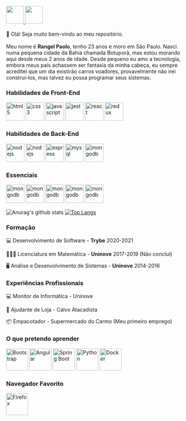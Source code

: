 <a href="https://github.com/rangel20" target="_blank">
  <img src="https://cdn.iconscout.com/icon/free/png-256/github-108-438008.png" width="48px" height="48px">
</a>
<a href="https://www.linkedin.com/in/rangelpcbomfim/" target="_blank">
  <img src="https://i.ibb.co/Kx2GSrT/linkedin.png" width="48px" height="48px">
</a>

<br />
<br />
👋 Olá! Seja muito bem-vindo ao meu repositório.
<br /><br />
Meu nome é <strong>Rangel Paolo</strong>, tenho 23 anos e moro em São Paulo. Nasci numa pequena cidade da Bahia chamada Botuporã, mas estou morando aqui desde meus 2 anos de idade. Desde pequeno eu amo a tecnologia, embora meus pais achassem ser fantasia da minha cabeça, eu sempre acreditei que um dia existirão carros voadores, provavelmente não irei construí-los, mas talvez eu possa programar seus sistemas.

### Habilidades de Front-End
<p align="left">
  <img title="HTML5" src="https://devicons.github.io/devicon/devicon.git/icons/html5/html5-original-wordmark.svg" alt="html5" width="50" height="50"/>
  <img title="CSS3" src="https://devicons.github.io/devicon/devicon.git/icons/css3/css3-original-wordmark.svg" alt="css3" width="50" height="50"/> 
  <img title="Javascript" src="https://devicons.github.io/devicon/devicon.git/icons/javascript/javascript-original.svg" alt="javascript" width="50" height="50"/> 
  <img title="Jest" src="https://www.learnstorybook.com/intro-to-storybook/logo-jest.png" alt="jest" width="50" height="50" />
  <img title="ReactJS" src="https://devicons.github.io/devicon/devicon.git/icons/react/react-original-wordmark.svg" alt="react" width="50" height="50"/> 
  <img title="Redux" src="https://devicons.github.io/devicon/devicon.git/icons/redux/redux-original.svg" alt="redux" width="50" height="50"/> 
  
</p>

### Habilidades de Back-End
<p align="left">
  <img title="Java" src="https://devicons.github.io/devicon/devicon.git/icons/java/java-original.svg" alt="nodejs" width="50" height="50"/>
  <img title="NodeJS" src="https://devicon.dev/devicon.git/icons/nodejs/nodejs-original.svg" alt="nodejs" width="50" height="50"/>
<img title="Oracle Database" src="https://devicons.github.io/devicon/devicon.git/icons/oracle/oracle-original.svg" alt="express" width="50" height="50"/>
  <img title="MySQL" src="https://devicons.github.io/devicon/devicon.git/icons/mysql/mysql-original-wordmark.svg" alt="mysql" width="50" height="50"/> 
  <img title="MongoDB" src="https://devicons.github.io/devicon/devicon.git/icons/mongodb/mongodb-original-wordmark.svg" alt="mongodb" width="50" height="50"/> 
</p>

### Essenciais
<p align="left">
  <img title="Visual Studio Code" src="https://devicons.github.io/devicon/devicon.git/icons/visualstudio/visualstudio-plain.svg" alt="mongodb" width="50" height="50"/> 
  <img title="Ubuntu Linux" src="https://devicons.github.io/devicon/devicon.git/icons/ubuntu/ubuntu-plain.svg" alt="mongodb" width="50" height="50"/> 
  <img title="Slack" src="https://devicons.github.io/devicon/devicon.git/icons/slack/slack-original.svg" alt="mongodb" width="50" height="50"/> 
  <img title="NPM" src="https://devicons.github.io/devicon/devicon.git/icons/npm/npm-original-wordmark.svg" alt="mongodb" width="50" height="50"/> 
  <img title="Git" src="https://devicons.github.io/devicon/devicon.git/icons/git/git-original.svg" alt="mongodb" width="50" height="50"/>
</p>

![Anurag's github stats](https://github-readme-stats.vercel.app/api?username=rangel20&show_icons=true)
[![Top Langs](https://github-readme-stats.vercel.app/api/top-langs/?username=rangel20&layout=compact)](https://github.com/anuraghazra/github-readme-stats)

### Formação
:computer: Desenvolvimento de Software - <strong>Trybe</strong> 2020-2021

:1234:🧑‍🏫 Licenciatura em Matemática - <strong>Uninove</strong> 2017-2019 (Não concluí)

:desktop_computer: Análise e Desenvolvimento de Sistemas - <strong>Uninove</strong> 2014-2016

### Experiências Profissionais
:computer: Monitor de Informática - Uninove

🛒 Ajudante de Loja - Calvo Atacadista

📦 Empacotador - Supermercado do Carmo (Meu primeiro emprego)

### O que pretendo aprender
<p align="left">
  <img title="Bootstrap" src="https://devicons.github.io/devicon/devicon.git/icons/bootstrap/bootstrap-plain-wordmark.svg" width="60" height="60"/>
  <img title="Angular" src="https://devicons.github.io/devicon/devicon.git/icons/angularjs/angularjs-original.svg" width="60" height="60"/>
  <img title="Spring Boot" src="https://miro.medium.com/max/300/1*J9d-VtiLfN9APIQgWTP9ow.png" width="60" height="60"/>
  <img title="Python" src="https://devicons.github.io/devicon/devicon.git/icons/python/python-original.svg" width="60" height="60"/>
  <img title="Docker" src="https://cdn.iconscout.com/icon/free/png-512/docker-226091.png" width="60" height="60"/>
</p>

### Navegador Favorito
<img title="Firefox" src="https://devicons.github.io/devicon/devicon.git/icons/firefox/firefox-original-wordmark.svg" width="60" height="60"/>
